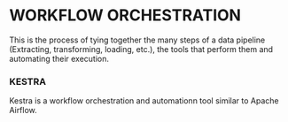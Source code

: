 # WORKFLOW ORCHESTRATION

This is the process of tying together the many steps of a data pipeline (Extracting, transforming, loading, etc.), the tools that perform them and automating their execution.

### KESTRA

Kestra is a workflow orchestration and automationn tool similar to Apache Airflow.